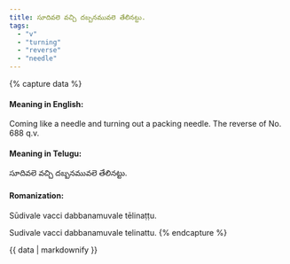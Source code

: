 ```yaml
---
title: సూదివలె వచ్చి దబ్బనమువలె తేలినట్టు.
tags:
  - "v"
  - "turning"
  - "reverse"
  - "needle"
---
```


{% capture data %}
#### Meaning in English:
Coming like a needle and turning out a packing needle.
The reverse of No. 688 q.v.

#### Meaning in Telugu:
సూదివలె వచ్చి దబ్బనమువలె తేలినట్టు.

#### Romanization:
Sūdivale vacci dabbanamuvale tēlinaṭṭu.

Sudivale vacci dabbanamuvale telinattu.
{% endcapture %}

{{ data | markdownify }}

